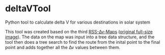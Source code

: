 # deltaVTool
Python tool to calculate delta V for various destinations in solar system

This tool was created based on the third [RSS-∆v-Maps](https://github.com/KSP-RO/RP-0/wiki/RSS-%E2%88%86v-Maps) ([original full-size image](https://i.redd.it/9l22vgf5v9p41.png)). The data on the map was input into a tree data structure, and the tool then does a tree search to find the route from the inital point to the final point and adds together all the ∆v values between them.
